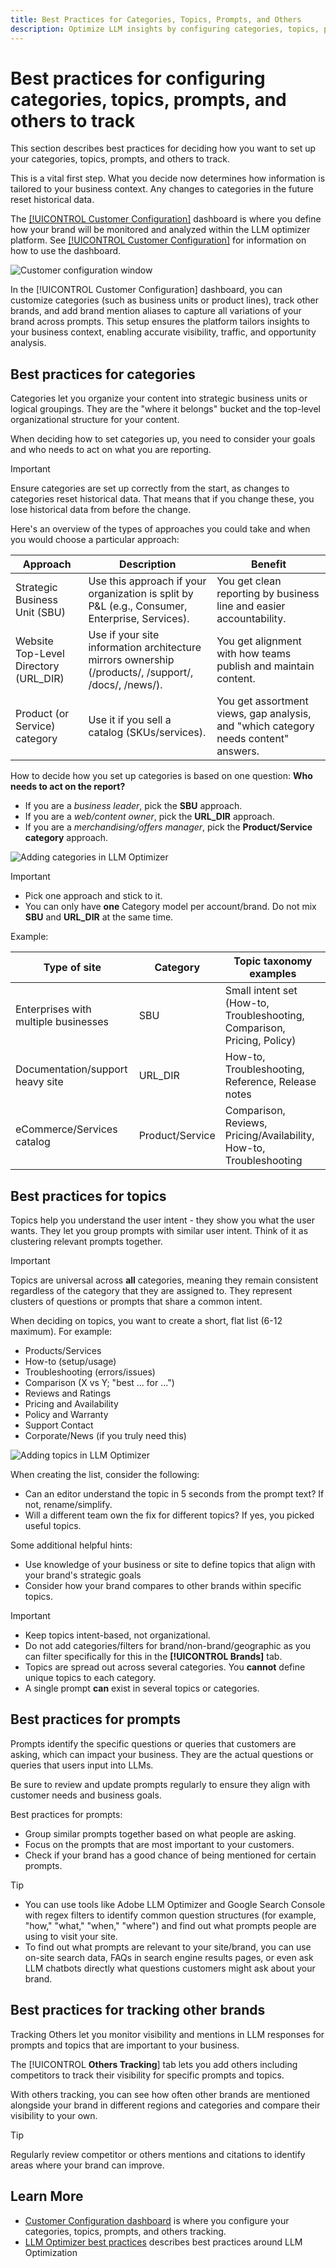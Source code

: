 ```yaml
---
title: Best Practices for Categories, Topics, Prompts, and Others
description: Optimize LLM insights by configuring categories, topics, prompts, and other brands to track including competitors for tailored brand monitoring and strategic content analysis.
---
```


# Best practices for configuring categories, topics, prompts, and others to track

This section describes best practices for deciding how you want to set up your categories, topics, prompts, and others to track.

This is a vital first step. What you decide now determines how information is tailored to your business context. Any changes to categories in the future reset historical data.

The [[!UICONTROL Customer Configuration]](/help/dashboards/customer-configuration.md) dashboard is where you define how your brand will be monitored and analyzed within the LLM optimizer platform. See [[!UICONTROL Customer Configuration]](/help/dashboards/customer-configuration.md) for information on how to use the dashboard.

![Customer configuration window](/help/assets/best-practices/customer-configuration-best-practices.png)

In the [!UICONTROL Customer Configuration] dashboard, you can customize categories (such as business units or product lines), track other brands, and add brand mention aliases to capture all variations of your brand across prompts. This setup ensures the platform tailors insights to your business context, enabling accurate visibility, traffic, and opportunity analysis.

## Best practices for categories

Categories let you organize your content into strategic business units or logical groupings. They are the "where it belongs" bucket and the top-level organizational structure for your content.

When deciding how to set categories up, you need to consider your goals and who needs to act on what you are reporting.

>[!IMPORTANT]
>
> Ensure categories are set up correctly from the start, as changes to categories reset historical data. That means that if you change these, you lose historical data from before the change.

Here's an overview of the types of approaches you could take and when you would choose a particular approach:

|Approach | Description| Benefit|
|---------|----------|---------|
| Strategic Business Unit (SBU) | Use this approach if your organization is split by P&L (e.g., Consumer, Enterprise, Services). | You get clean reporting by business line and easier accountability. |
| Website Top-Level Directory (URL_DIR) | Use if your site information architecture mirrors ownership (/products/, /support/, /docs/, /news/). | You get alignment with how teams publish and maintain content. |
| Product (or Service) category | Use it if you sell a catalog (SKUs/services). | You get assortment views, gap analysis, and "which category needs content" answers. |

How to decide how you set up categories is based on one question: **Who needs to act on the report?**

* If you are a *business leader*, pick the **SBU** approach.
* If you are a *web/content owner*, pick the **URL_DIR** approach.
* If you are a *merchandising/offers manager*, pick the **Product/Service category** approach.

![Adding categories in LLM Optimizer](/help/assets/best-practices/add-category.png)

>[!IMPORTANT]
>
> * Pick one approach and stick to it.
> * You can only have **one** Category model per account/brand. Do not mix **SBU** and **URL_DIR** at the same time.
<!--Can you mix Product/Service with these?-->

Example:

|Type of site | Category | Topic taxonomy examples |
|---------|----------|---------|
| Enterprises with multiple businesses | SBU | Small intent set (How-to, Troubleshooting, Comparison, Pricing, Policy) |
| Documentation/support heavy site | URL_DIR | How-to, Troubleshooting, Reference, Release notes |
| eCommerce/Services catalog | Product/Service | Comparison, Reviews, Pricing/Availability, How-to, Troubleshooting |

## Best practices for topics

Topics help you understand the user intent - they show you what the user wants. They let you group prompts with similar user intent. Think of it as clustering relevant prompts together.

>[!IMPORTANT]
>
>Topics are universal across **all** categories, meaning they remain consistent regardless of the category that they are assigned to. They represent clusters of questions or prompts that share a common intent.

When deciding on topics, you want to create a short, flat list (6-12 maximum). For example:

* Products/Services
* How-to (setup/usage)
* Troubleshooting (errors/issues)
* Comparison (X vs Y; "best … for …")
* Reviews and Ratings
* Pricing and Availability
* Policy and Warranty
* Support Contact
* Corporate/News (if you truly need this)

![Adding topics in LLM Optimizer](/help/assets/best-practices/add-topic.png)

When creating the list, consider the following:

* Can an editor understand the topic in 5 seconds from the prompt text? If not, rename/simplify.
* Will a different team own the fix for different topics? If yes, you picked useful topics.
<!-- Last bullet point does not make sense. Clarification needed. Also not sure what is meant by "editor"?-->

Some additional helpful hints:

* Use knowledge of your business or site to define topics that align with your brand's strategic goals
* Consider how your brand compares to other brands within specific topics.

>[!IMPORTANT]
>
> * Keep topics intent-based, not organizational.
> * Do not add categories/filters for brand/non-brand/geographic as you can filter specifically for this in the **[!UICONTROL Brands]** tab.
> * Topics are spread out across several categories. You **cannot** define unique topics to each category.
> * A single prompt **can** exist in several topics or categories.

## Best practices for prompts

Prompts identify the specific questions or queries that customers are asking, which can impact your business. They are the actual questions or queries that users input into LLMs.

Be sure to review and update prompts regularly to ensure they align with customer needs and business goals.

Best practices for prompts:

* Group similar prompts together based on what people are asking.
* Focus on the prompts that are most important to your customers.
* Check if your brand has a good chance of being mentioned for certain prompts.

>[!TIP]
>
>* You can use tools like Adobe LLM Optimizer and Google Search Console with regex filters to identify common question structures (for example, "how," "what," "when," "where") and find out what prompts people are using to visit your site.
>* To find out what prompts are relevant to your site/brand, you can use on-site search data, FAQs in search engine results pages, or even ask LLM chatbots directly what questions customers might ask about your brand.

## Best practices for tracking other brands

Tracking Others let you monitor visibility and mentions in LLM responses for prompts and topics that are important to your business.

The [!UICONTROL **Others Tracking**] tab lets you add others including competitors to track their visibility for specific prompts and topics.

With others tracking, you can see how often other brands are mentioned alongside your brand in different regions and categories and compare their visibility to your own.

>[!TIP]
>
>Regularly review competitor or others mentions and citations to identify areas where your brand can improve.

## Learn More

* [Customer Configuration dashboard](/help/dashboards/customer-configuration.md) is where you configure your categories, topics, prompts, and others tracking.
* [LLM Optimizer best practices](/help/tutorials/best-practices.md) describes best practices around LLM Optimization


